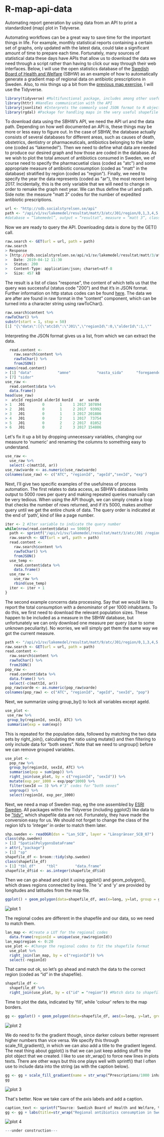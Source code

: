 # R-map-api-data
Automating report generation by using data from an API to print a standardized (map) plot in Tidyverse.

Automating workflows can be a great way to save time for the important things in life. For example, monthly statistical reports containing a certain set of graphs, only updated with the latest data, could take a significant amount of time to prepare each time. Fortunately, many sources of statistical data these days have APIs that allow us to download the data we need through a script rather than having to click our way through their web interfaces. Below, I will use the open statistics database of the [Swedish Board of Health and Welfare](http://sdb.socialstyrelsen.se/sdbapi.aspx) (SBHW) as an example of how to automatically generate a gradient map of regional data on antibiotic prescriptions in Sweden. Also, to mix things up a bit from the [previous map exercise](https://github.com/jonas-raposinha/r-map-plotting), I will use the Tidyverse.

```R
library(tidyverse) #Multifunctional package, includes among other useful things “ggplot” for plotting and “dplyr” for data manipulation
library(httr) #Handles communication with the API
library(jsonlite) #Interprets the commonly used JSON format to R objects
library(rgdal) #Package for handling maps in the very useful shapefile format
```

To download data using the SBHW’s API, we need the API url and the data path. Depending on how well documented an API is, these things may be more or less easy to figure out. In the case of SBHW, the database actually consists of several databases for different areas, such as causes of death, obstetrics, dentistry or pharmaceuticals, antibiotics belonging to the latter one (coded as “lakemedel”). Then we need to define what data are needed to produce our desired graph and how those are coded in the database. As we wish to plot the total amount of antibiotics consumed in Sweden, we of course need to specify the pharmacuetial class (coded as "atc") and some appropriate measure of antibiotic consumption (coded as "matt" in the database) stratified by region (coded as "region"). Finally, we need to specify the year the data represents (coded as "ar"), the most recent being 2017. Incidentally, this is the only variable that we will need to change in order to remake the graph next year. We can thus define the url and path. Side note: the measure "matt 3" codes for the number of expedited antibiotic prescriptions.

```R
url <- "http://sdb.socialstyrelsen.se/api"
path <- "/api/v1/sv/lakemedel/resultat/matt/3/atc/J01/region/0,1,3,4,5,6,7,8,9,10,12,13,14,17,18,19,20,21,22,23,24,25/ar/2017" 
#database = ”lakemedel”, output = ”resultat”, measure = ”matt 3”, class = ”atc J01”, region = all regions by numbers, year = ”ar 2017”
```

Now we are ready to query the API. Downloading data is done by the GET() call.

```R
raw.search <- GET(url = url, path = path)
raw.search
> Response
> [http://sdb.socialstyrelsen.se/api/v1/sv/lakemedel/resultat/matt/3/atc/J01/region/0,1,3,4,5,6,7,8,9,10,12,13,14,17,18,19,20,21,22,23,24,25/ar/2017]
> 	Date: 2019-04-12 11:30
>  	Status: 200
>  	Content-Type: application/json; charset=utf-8
>  	Size: 457 kB
```
The result is a list of class "response", the content of which tells us that the query was successful (status code "200") and that it’s in JSON format. Further information on http status codes can be found [here](https://restfulapi.net/http-status-codes/). The data we are after are found in raw format in the “content” component, which can be turned into a character string using rawToChar().

```R
raw.search$content %>%
rawToChar() %>% 
substr(start = 1, stop = 50) 
[1] "{\"data\":[{\"atcId\":\"J01\",\"regionId\":0,\"alderId\":1,\""
```

Interpreting the JSON format gives us a list, from which we can extract the data.

```R
  read.content <- 
    raw.search$content %>%
    rawToChar() %>%
    fromJSON()
names(read.content)
> [1] "data"            "amne"            "nasta_sida"      "foregaende_sida" "sida"            "per_sida"       
> [7] "sidor"          
use_raw <-
  read.content$data %>%
  data.frame()
head(use_raw)
>  atcId regionId alderId konId   ar  varde
> 1   J01        0       1     1 2017 107894
> 2   J01        0       1     2 2017  93992
> 3   J01        0       1     3 2017 201886
> 4   J01        0       2     1 2017  73754
> 5   J01        0       2     2 2017  81052
> 6   J01        0       2     3 2017 154806
```

Let's fix it up a bit by dropping unnecessary variables, changing our measure to 'numeric' and renaming the columns to something easy to understand.

```R
use_raw <-  
  use_raw %>% 
  select(-c(mattId, ar))
use_raw$varde <- as.numeric(use_raw$varde)
colnames(use_raw) <- c("ATC", "regionId", "ageId","sexId", "exp")
```

Next, I’ll give two specific examples of the usefulness of process automation. The first relates to data access, as SBHW’s database limits output to 5000 rows per query and making repeated queries manually can be very tedious. When using the API though, we can simply create a loop that checks the number of rows returned, and if it’s 5000, makes another query until we get the entire chunk of data. The query order is indicated at the end of ‘path’, kind of like a page number.

```R
iter <- 2 #Iter variable to indicate the query number
while(nrow(read.content$data) == 5000){
  path <- sprintf("/api/v1/sv/lakemedel/resultat/matt/3/atc/J01 /region/ar/2017?sida=%i", iter) #In this case not needed since that query yields < 5000 rows
  raw.search <- GET(url = url, path = path)
  read.content <- 
    raw.search$content %>%
    rawToChar() %>%
    fromJSON()
  use_temp <-
    read.content$data %>%
    data.frame() 
  use_raw <-
    use_raw %>%
    rbind(use_temp)
  iter <- iter + 1
}
```

The second example concerns data processing. Say that we would like to report the total consumption with a denominator of per 1000 inhabitants. To do this, we first need to download the relevant population sizes. These happen to be included as a measure in the SBHW database, but unfortunately we can only download one measure per query (due to some unknown peculiarity). No worries, we will simply get them the same way we got the current measure.
```R
path <- "/api/v1/sv/lakemedel/resultat/matt/9/atc/J01/region/0,1,3,4,5,6,7,8,9,10,12,13,14,17,18,19,20,21,22,23,24,25/ar/2017" #Measure "9" is population size
raw.search <- GET(url = url, path = path)
read.content <- 
  raw.search$content %>%
  rawToChar() %>%
  fromJSON()
pop_raw <-
  read.content$data %>%
  data.frame() %>%
  select(-c(mattId, ar))
pop_raw$varde <- as.numeric(pop_raw$varde)
colnames(pop_raw) <- c("ATC", "regionId", "ageId", "sexId", "pop")
```

Next, we summarize using group_by() to lock all variables except ageId.

```R
use_plot <-
 use_raw %>%
 group_by(regionId, sexId, ATC) %>%
 summarise(exp = sum(exp))
```

This is repeated for the population data, followed by matching the two data sets by right_join(), calculating the ratio using mutate() and then filtering to only include data for “both sexes”. Note that we need to ungroup() before we can remove grouped variables.

```R
use_plot <-
  pop_raw %>%
  group_by(regionId, sexId, ATC) %>%
  summarise(pop = sum(pop)) %>%
  right_join(use_plot, by = c("regionId", "sexId")) %>%
  mutate(exp_per_1000 = exp/pop*1000) %>%
  filter(sexId == 3) %>% #’3’ codes for “both sexes”
  ungroup() %>%
  select(regionId, exp_per_1000) 
```

Next, we need a map of Sweden map, eg the one assembled by [ESRI Sweden](https://www.arcgis.com/home/item.html?id=912b806e3b864b5f83596575a2f7cb01). All packages within the Tidyverse (including ggplot2) like data to be ["tidy"](https://cran.r-project.org/web/packages/tidyr/vignettes/tidy-data.html), which shapefile data are not. Fortunately, they have made the conversion easy for us. We should not forget to change the class of the region Id’s to ‘integer’ in order to match them later.

```R
shp.sweden <- readOGR(dsn = "Lan_SCB", layer = "Länsgränser_SCB_07") 
class(shp.sweden)
> [1] "SpatialPolygonsDataFrame"
> attr(,"package")
> [1] "sp"
shapefile_df <- broom::tidy(shp.sweden)
class(shapefile_df)
> [1] "tbl_df"     "tbl"        "data.frame"
shapefile_df$id <- as.integer(shapefile_df$id)
```

Then we can go ahead and plot it using ggplot() and geom_polygon(), which draws regions connected by lines. The 'x' and 'y' are provided by longitudes and latitudes from the map file.
```R
ggplot() + geom_polygon(data=shapefile_df, aes(x=long, y=lat, group = group))
```
![plot 1](https://github.com/jonas-raposinha/R-map-api-data/blob/master/images/Rplot1.png)

The regional codes are different in the shapefile and our data, so we need to match them.

```R
lan_map <- #Create a LUT for the regional codes
  data.frame(regionId = unique(use_raw$regionId))
lan_map$region <- 0:20
use_plot <- #Change the regional codes to fit the shapefile format
  use_plot %>%
  right_join(lan_map, by = c("regionId")) %>%
  select(-regionId)
```

That came out ok, so let’s go ahead and match the data to the correct region (coded as “id” in the shapefile).

```R
shapefile_df <- 
  shapefile_df %>%
  right_join(use_plot, by = c("id" = "region")) #Match data to shapefile codes
```

Time to plot the data, indicated by 'fill', while 'colour' refers to the map borders.

```R
gg <- ggplot() + geom_polygon(data=shapefile_df, aes(x=long, y=lat, group = group, fill = shapefile_df$exp_per_1000), size = 0.1, colour="black")
```
![plot 2](https://github.com/jonas-raposinha/R-map-api-data/blob/master/images/Rplot2.png)

We do need to fix the gradient though, since darker colours better represent higher numbers than vice versa. We specify this through scale_fill_gradient(), in which we can also add a title to the gradient legend. The neat thing about ggplot() is that we can just keep adding stuff to the plot object that we created. I like to use str_wrap() to force new lines in plots texts. There are other ways but this one plays well with sprintf() that I often use to include data into the string (as with the caption below).

```R
gg <- gg + scale_fill_gradient(name = str_wrap(“Prescriptions/1000 inhabitants”, 20), low = "steelblue1", high = "midnightblue", guide = "colourbar")
gg
```
![plot 3](https://github.com/jonas-raposinha/R-map-api-data/blob/master/images/Rplot3.png)

That's better. Now we take care of the axis labels and add a caption.

```R
caption_text <- sprintf(“Source: Swedish Board of Health and Welfare, %s”, Sys.Date())
gg <- gg + labs(title=str_wrap("Regional antibiotics consumption in Sweden, all ages, both sexes for 2017", 45), y="", x="", caption = caption_text)
```

![plot 4](https://github.com/jonas-raposinha/r-map-plotting/blob/master/images/4.png)


```R
---under construction---
```
